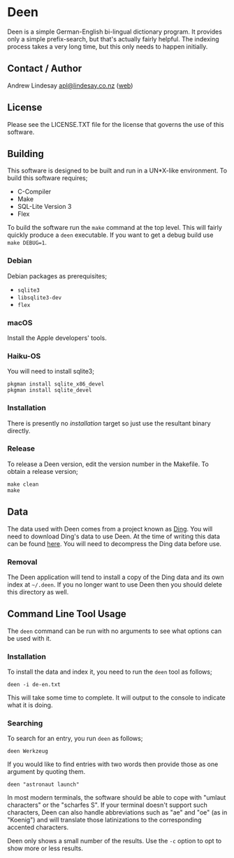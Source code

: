 # Deen

Deen is a simple German-English bi-lingual dictionary program.  It provides only a simple prefix-search, but that's actually fairly helpful.  The indexing process takes a very long time, but this only needs to happen initially.

## Contact / Author

Andrew Lindesay <apl@lindesay.co.nz> ([web](http://www.silvereye.co.nz/))

## License

Please see the LICENSE.TXT file for the license that governs the use of this software.

## Building

This software is designed to be built and run in a UN*X-like environment.  To build this software requires;

* C-Compiler
* Make
* SQL-Lite Version 3
* Flex

To build the software run the ```make``` command at the top level.  This will fairly quickly produce a ```deen``` executable.  If you want to get a debug build use ```make DEBUG=1```.

### Debian

Debian packages as prerequisites;

* ```sqlite3```
* ```libsqlite3-dev```
* ```flex```

### macOS

Install the Apple developers' tools.

### Haiku-OS

You will need to install sqlite3;

```
pkgman install sqlite_x86_devel
pkgman install sqlite_devel
```

### Installation

There is presently no _installation_ target so just use the resultant binary directly.

### Release

To release a Deen version, edit the version number in the Makefile.  To obtain a release version;

```
make clean
make
```

## Data

The data used with Deen comes from a project known as [Ding](https://www-user.tu-chemnitz.de/~fri/ding/).  You will need to download Ding's data to use Deen.  At the time of writing this data can be found [here](http://ftp.tu-chemnitz.de/pub/Local/urz/ding/de-en/de-en.txt.gz).  You will need to decompress the Ding data before use.

### Removal

The Deen application will tend to install a copy of the Ding data and its own index at ```~/.deen```.  If you no longer want to use Deen then you should delete this directory as well.

## Command Line Tool Usage

The ```deen``` command can be run with no arguments to see what options can be used with it.

### Installation

To install the data and index it, you need to run the ```deen``` tool as follows;

```
deen -i de-en.txt
```

This will take some time to complete.  It will output to the console to indicate what it is doing.

### Searching

To search for an entry, you run ```deen``` as follows;

```
deen Werkzeug
```

If you would like to find entries with two words then provide those as one argument by quoting them.

```
deen "astronaut launch"
```

In most modern terminals, the software should be able to cope with "umlaut characters" or the "scharfes S".  If your terminal doesn't support such characters, Deen can also handle abbreviations such as "ae" and "oe" (as in "Koenig") and will translate those latinizations to the corresponding accented characters.

Deen only shows a small number of the results.  Use the ```-c``` option to opt to show more or less results.
